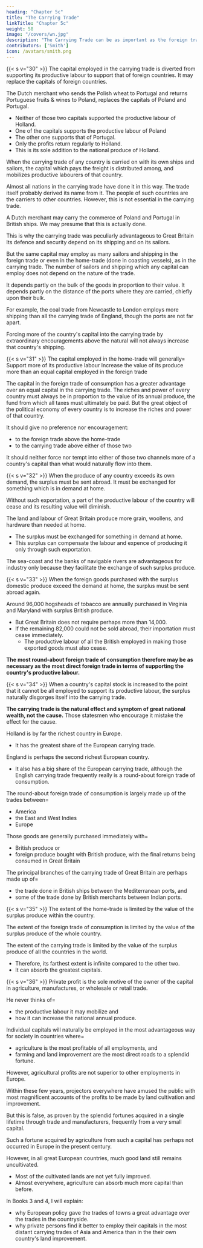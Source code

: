 ```yaml
---
heading: "Chapter 5c"
title: "The Carrying Trade"
linkTitle: "Chapter 5c"
weight: 58
image: "/covers/wn.jpg"
description: "The Carrying Trade can be as important as the foreign trade of consumption"
contributors: ['Smith']
icon: /avatars/smith.png
---
```




{{< s v="30" >}} The capital employed in the carrying trade is diverted from supporting its productive labour to support that of foreign countries. It may replace the capitals of foreign countries. 

The Dutch merchant who sends the Polish wheat to Portugal and returns Portuguese fruits & wines to Poland, replaces the capitals of Poland and Portugal.
- Neither of those two capitals supported the productive labour of Holland. 
- One of the capitals supports the productive labour of Poland 
- The other one supports that of Portugal. 
- Only the profits return regularly to Holland. 
- This is its sole addition to the national produce of Holland.

When the carrying trade of any country is carried on with its own ships and sailors, the capital which pays the freight is distributed among, and mobilizes productive labourers of that country.

Almost all nations in the carrying trade have done it in this way. The trade itself probably derived its name from it. The people of such countries are the carriers to other countries. However, this is not essential in the carrying trade.

A Dutch merchant may carry the commerce of Poland and Portugal in British ships. We may presume that this is actually done.

This is why the carrying trade was peculiarly advantageous to Great Britain Its defence and security depend on its shipping and on its sailors.

But the same capital may employ as many sailors and shipping in the foreign trade or even in the home-trade (done in coasting vessels), as in the carrying trade. The number of sailors and shipping which any capital can employ does not depend on the nature of the trade.

It depends partly on the bulk of the goods in proportion to their value. It depends partly on the distance of the ports where they are carried, chiefly upon their bulk.

For example, the coal trade from Newcastle to London employs more shipping than all the carrying trade of England, though the ports are not far apart.

Forcing more of the country's capital into the carrying trade by extraordinary encouragements above the natural will not always increase that country's shipping.


{{< s v="31" >}} The capital employed in the home-trade will generally=  Support more of its productive labour Increase the value of its produce more than an equal capital employed in the foreign trade

The capital in the foreign trade of consumption has a greater advantage over an equal capital in the carrying trade. The riches and power of every country must always be in proportion to the value of its annual produce, the fund from which all taxes must ultimately be paid. But the great object of the political economy of every country is to increase the riches and power of that country.

It should give no preference nor encouragement:
- to the foreign trade above the home-trade
- to the carrying trade above either of those two

It should neither force nor tempt into either of those two channels more of a country's capital than what would naturally flow into them.


{{< s v="32" >}} When the produce of any country exceeds its own demand, the surplus must be sent abroad. It must be exchanged for something which is in demand at home. 

Without such exportation, a part of the productive labour of the country will cease and its resulting value will diminish.

The land and labour of Great Britain produce more grain, woollens, and hardware than needed at home.
- The surplus must be exchanged for something in demand at home.
- This surplus can compensate the labour and expence of producing it only through such exportation.

The sea-coast and the banks of navigable rivers are advantageous for industry only because they facilitate the exchange of such surplus produce.


{{< s v="33" >}} When the foreign goods purchased with the surplus domestic produce exceed the demand at home, the surplus must be sent abroad again.

Around 96,000 hogsheads of tobacco are annually purchased in Virginia and Maryland with surplus British produce.
- But Great Britain does not require perhaps more than 14,000.
- If the remaining 82,000 could not be sold abroad, their importation must cease immediately.
  - The productive labour of all the British employed in making those exported goods must also cease.
  <!-- - Those goods are part of Great Britain's annual produce which has no market at home.
  - The production of those goods must cease, as they are deprived of overseas demand. -->

**The most round-about foreign trade of consumption therefore may be as necessary as the most direct foreign trade in terms of supporting the country's productive labour.**

<!--  of the country and the value of its produce.
 -->

{{< s v="34" >}} When a country's capital stock is increased to the point that it cannot be all employed to support its productive labour, the surplus naturally disgorges itself into the carrying trade.

**The carrying trade is the natural effect and symptom of great national wealth, not the cause.** Those statesmen who encourage it mistake the effect for the cause.

Holland is by far the richest country in Europe.
- It has the greatest share of the European carrying trade.

England is perhaps the second richest European country.
- It also has a big share of the European carrying trade, although the English carrying trade frequently really is a round-about foreign trade of consumption.

The round-about foreign trade of consumption is largely made up of the trades between= 
- America 
- the East and West Indies
- Europe

Those goods are generally purchased immediately with= 
- British produce or
- foreign produce bought with British produce, with the final returns being consumed in Great Britain

The principal branches of the carrying trade of Great Britain are perhaps made up of= 
- the trade done in British ships between the Mediterranean ports, and
- some of the trade done by British merchants between Indian ports.


{{< s v="35" >}} The extent of the home-trade is limited by the value of the surplus produce within the country.

The extent of the foreign trade of consumption is limited by the value of the surplus produce of the whole country.

The extent of the carrying trade is limited by the value of the surplus produce of all the countries in the world. 
- Therefore, its farthest extent is infinite compared to the other two.
- It can absorb the greatest capitals.


{{< s v="36" >}} Private profit is the sole motive of the owner of the capital in agriculture, manufactures, or wholesale or retail trade.

He never thinks of= 
- the productive labour it may mobilize and
- how it can increase the national annual produce.

Individual capitals will naturally be employed in the most advantageous way for society in countries where= 
- agriculture is the most profitable of all employments, and
- farming and land improvement are the most direct roads to a splendid fortune.

However, agricultural profits are not superior to other employments in Europe.

Within these few years, projectors everywhere have amused the public with most magnificent accounts of the profits to be made by land cultivation and improvement.

But this is false, as proven by the splendid fortunes acquired in a single lifetime through trade and manufacturers, frequently from a very small capital<!-- , sometimes from no capital -->.

Such a fortune acquired by agriculture from such a capital has perhaps not occurred in Europe in the present century.

However, in all great European countries, much good land still remains uncultivated.
- Most of the cultivated lands are not yet fully improved.
- Almost everywhere, agriculture can absorb much more capital than before.

In Books 3 and 4, I will explain:
- why European policy gave the trades of towns a great advantage over the trades in the countryside.
- why private persons find it better to employ their capitals in the most distant carrying trades of Asia and America than in the their own country's land improvement.
